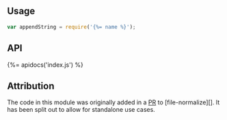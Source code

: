 ## Usage

```js
var appendString = require('{%= name %}');
```

## API
{%= apidocs('index.js') %}

## Attribution

The code in this module was originally added in a [PR](https://github.com/jonschlinkert/file-normalize/pull/3) to [file-normalize][]. It has been split out to allow for standalone use cases.